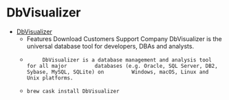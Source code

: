 # DbVisualizer
- [DbVisualizer](https://www.dbvis.com/)
  -  Features Download Customers Support Company DbVisualizer is the universal database tool for developers, DBAs and                                analysts.                            
  -          DbVisualizer is a database management and analysis tool for all major         databases (e.g. Oracle, SQL Server, DB2, Sybase, MySQL, SQLite) on         Windows, macOS, Linux and Unix platforms.      
  - `brew cask install DbVisualizer`
